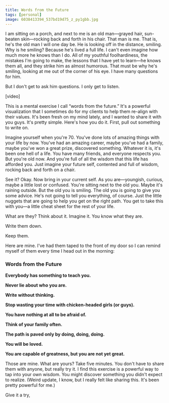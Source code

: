 ```yaml
---
title: Words from the Future
tags: [personal]
image: 6038413394_537bd19d75_z_py1gbb.jpg
---
```


I am sitting on a porch, and next to me is an old man&mdash;grayed hair, sun-beaten skin&mdash;rocking back and forth in his chair. That man is me. That is, he's the old man I will one day be. He is looking off in the distance, smiling. Why is he smiling? Because he's lived a full life. I can't even imagine how much more he knows than I do. All of my youthful foolhardiness, the mistakes I'm going to make, the lessons that I have yet to learn&mdash;he knows them all, and they strike him as almost humorous. That must be why he's smiling, looking at me out of the corner of his eye. I have many questions for him.

But I don't get to ask him questions. I only get to listen.

<div class="ui embed" data-url="https://www.youtube.com/embed/OYhazrEYYW0">[video]</div>

This is a mental exercise I call &ldquo;words from the future.&rdquo; It's a powerful visualization that I sometimes do for my clients to help them re-align with their values. It's been fresh on my mind lately, and I wanted to share it with you guys. It's pretty simple. Here's how you do it. First, pull out something to write on.

Imagine yourself when you're 70. You've done lots of amazing things with your life by now. You've had an amazing career, maybe you've had a family, maybe you've won a great prize, discovered something. Whatever it is, it's been one hell of a life. You have many friends, and everyone respects you. But you're old now. And you're full of all the wisdom that this life has afforded you. Just imagine your future self, contented and full of wisdom, rocking back and forth on a chair.

See it? Okay. Now bring in your current self. As you are&mdash;youngish, curious, maybe a little lost or confused. You're sitting next to the old you. Maybe it's raining outside. But the old you is smiling. The old you is going to give you some advice. He's not going to tell you everything, of course. Just the little nuggets that are going to help you get on the right path. You get to take this with you&mdash;a little cheat sheet for the rest of your life.

What are they? Think about it. Imagine it. You know what they are.

Write them down.

Keep them.

Here are mine. I've had them taped to the front of my door so I can remind myself of them every time I head out in the morning:

### Words from the Future

**Everybody has something to teach you.**

**Never lie about who you are.**

**Write without thinking.**

**Stop wasting your time with chicken-headed girls (or guys).**

**You have nothing at all to be afraid of.**

**Think of your family often.**

**The path is paved only by doing, doing, doing.**

**You will be loved.**

**You are capable of greatness, but you are not yet great.**

Those are mine. What are yours? Take five minutes. You don't have to share them with anyone, but really try it. I find this exercise is a powerful way to tap into your own wisdom. You might discover something you didn't expect to realize. (Weird update, I know, but I really felt like sharing this. It's been pretty powerful for me.)

Give it a try,
